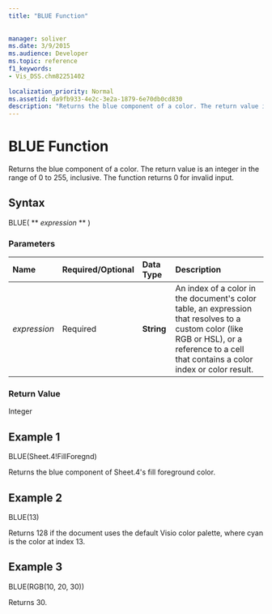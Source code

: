 ```yaml
---
title: "BLUE Function"
 
 
manager: soliver
ms.date: 3/9/2015
ms.audience: Developer
ms.topic: reference
f1_keywords:
- Vis_DSS.chm82251402
 
localization_priority: Normal
ms.assetid: da9fb933-4e2c-3e2a-1879-6e70db0cd830
description: "Returns the blue component of a color. The return value is an integer in the range of 0 to 255, inclusive. The function returns 0 for invalid input."
---
```


# BLUE Function

Returns the blue component of a color. The return value is an integer in the range of 0 to 255, inclusive. The function returns 0 for invalid input.
  
## Syntax

BLUE( ** *expression* ** ) 
  
### Parameters

|**Name**|**Required/Optional**|**Data Type**|**Description**|
|:-----|:-----|:-----|:-----|
| _expression_ <br/> |Required  <br/> |**String** <br/> |An index of a color in the document's color table, an expression that resolves to a custom color (like RGB or HSL), or a reference to a cell that contains a color index or color result.  <br/> |
   
### Return Value

Integer
  
## Example 1

BLUE(Sheet.4!FillForegnd)
  
Returns the blue component of Sheet.4's fill foreground color.
  
## Example 2

BLUE(13)
  
Returns 128 if the document uses the default Visio color palette, where cyan is the color at index 13.
  
## Example 3

BLUE(RGB(10, 20, 30))
  
Returns 30.
  

